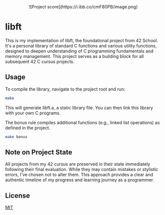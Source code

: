 <div align="center">
![Project score](https://i.ibb.co/cmF80PB/image.png)
</div>

# libft

This is my implementation of libft, the foundational project from 42 School. It's a personal library of standard C functions and various utility functions, designed to deepen understanding of C programming fundamentals and memory management. This project serves as a building block for all subsequent 42 C cursus projects.

## Usage

To compile the library, navigate to the project root and run:
```Bash
make
```

This will generate libft.a, a static library file. You can then link this library with your own C programs.

The bonus rule compiles additional functions (e.g., linked list operations) as defined in the project.

```Bash
make bonus
```

## Note on Project State

All projects from my 42 cursus are preserved in their state immediately following their final evaluation. While they may contain mistakes or stylistic errors, I've chosen not to alter them. This approach provides a clear and authentic timeline of my progress and learning journey as a programmer.

## License

[MIT](https://choosealicense.com/licenses/mit/)
